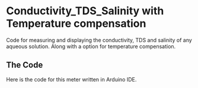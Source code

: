 # Conductivity_TDS_Salinity with Temperature compensation
Code for measuring and displaying the conductivity, TDS and salinity of any aqueous solution. Along with a option for temperature compensation.

## The Code
Here is the code for this meter written in Arduino IDE.

```C++
